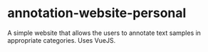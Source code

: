 # annotation-website-personal
A simple website that allows the users to annotate text samples in appropriate categories. Uses VueJS.
